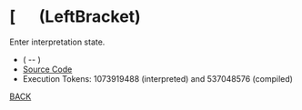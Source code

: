 # \[ &emsp; (LeftBracket)
Enter interpretation state.
* ( -- )
* [Source Code](../words/core/LeftBracket.cs)
* Execution Tokens: 1073919488 (interpreted) and 537048576 (compiled)


[BACK](builtins.md#LeftBracket)
